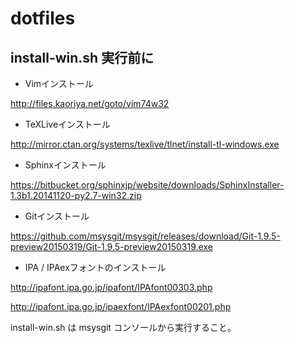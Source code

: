 # dotfiles

## install-win.sh 実行前に

* Vimインストール

<http://files.kaoriya.net/goto/vim74w32>


* TeXLiveインストール

<http://mirror.ctan.org/systems/texlive/tlnet/install-tl-windows.exe>


* Sphinxインストール

<https://bitbucket.org/sphinxjp/website/downloads/SphinxInstaller-1.3b1.20141120-py2.7-win32.zip>


* Gitインストール

<https://github.com/msysgit/msysgit/releases/download/Git-1.9.5-preview20150319/Git-1.9.5-preview20150319.exe>


* IPA / IPAexフォントのインストール

<http://ipafont.ipa.go.jp/ipafont/IPAfont00303.php>

<http://ipafont.ipa.go.jp/ipaexfont/IPAexfont00201.php>


install-win.sh は msysgit コンソールから実行すること。


